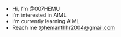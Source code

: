 -  Hi, I’m @007HEMU
-  I’m interested in AIML
-  I’m currently learning AIML
-  Reach me @hemanthhr2004@gmail.com

<!---
007HEMU/007HEMU is a ✨ special ✨ repository because its `README.md` (this file) appears on your GitHub profile.
You can click the Preview link to take a look at your changes.
--->
